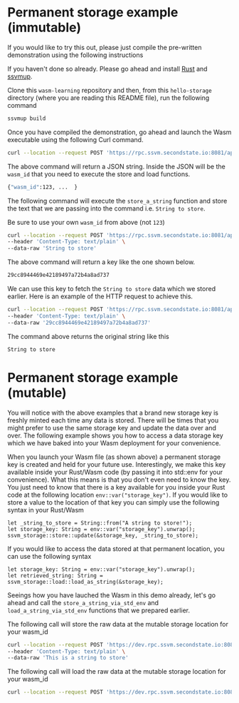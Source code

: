 # Permanent storage example (immutable)

If you would like to try this out, please just compile the pre-written demonstration using the following instructions

If you haven't done so already. Please go ahead and install [Rust](https://www.rust-lang.org/tools/install) and [ssvmup](https://www.secondstate.io/articles/ssvmup/).

Clone this `wasm-learning` repository and then, from this `hello-storage` directory (where you are reading this README file), run the following command

```bash
ssvmup build
```

Once you have compiled the demonstration, go ahead and launch the Wasm executable using the following Curl command.

```bash
curl --location --request POST 'https://rpc.ssvm.secondstate.io:8081/api/executables' --header 'Content-Type: application/octet-stream' --header 'SSVM-Description: storage' --data-binary '@pkg/hello_storage_bg.wasm'
```

The above command will return a JSON string. Inside the JSON will be the `wasm_id` that you need to execute the store and load functions.

```bash
{"wasm_id":123, ...  }
```

The following command will execute the `store_a_string` function and store the text that we are passing into the command i.e. `String to store`.

Be sure to use your own `wasm_id` from above (not `123`)

```bash
curl --location --request POST 'https://rpc.ssvm.secondstate.io:8081/api/run/123/store_a_string' \
--header 'Content-Type: text/plain' \
--data-raw 'String to store'
```

The above command will return a key like the one shown below.
```bash
29cc8944469e42189497a72b4a8ad737
```

We can use this key to fetch the `String to store` data which we stored earlier. Here is an example of the HTTP request to achieve this.

```bash
curl --location --request POST 'https://rpc.ssvm.secondstate.io:8081/api/run/123/load_a_string' \
--header 'Content-Type: text/plain' \
--data-raw '29cc8944469e42189497a72b4a8ad737'
```

The command above returns the original string like this

```
String to store
```
# Permanent storage example (mutable)

You will notice with the above examples that a brand new storage key is freshly minted each time any data is stored. There will be times that you might prefer to use the same storage key and update the data over and over. The following example shows you how to access a data storage key which we have baked into your Wasm deployment for your convenience.

When you launch your Wasm file (as shown above) a permanent storage key is created and held for your future use. Interestingly, we make this key available inside your Rust/Wasm code (by passing it into std::env for your convenience). What this means is that you don't even need to know the key. You just need to know that there is a key available for you inside your Rust code at the following location `env::var("storage_key")`. If you would like to store a value to the location of that key you can simply use the following syntax in your Rust/Wasm
```
let _string_to_store = String::from("A string to store!");
let storage_key: String = env::var("storage_key").unwrap();
ssvm_storage::store::update(&storage_key, _string_to_store);
```
If you would like to access the data stored at that permanent location, you can use the following syntax
```
let storage_key: String = env::var("storage_key").unwrap();
let retrieved_string: String = ssvm_storage::load::load_as_string(&storage_key);
```
Seeings how you have lauched the Wasm in this demo already, let's go ahead and call the `store_a_string_via_std_env` and `load_a_string_via_std_env` functions that we prepared earlier.

The following call will store the raw data at the mutable storage location for your wasm_id
```bash
curl --location --request POST 'https://dev.rpc.ssvm.secondstate.io:8081/api/run/wasm_id/store_a_string_via_std_env' \
--header 'Content-Type: text/plain' \
--data-raw 'This is a string to store'
```
The following call will load the raw data at the mutable storage location for your wasm_id
```bash
curl --location --request POST 'https://dev.rpc.ssvm.secondstate.io:8081/api/run/wasm_id/load_a_string_via_std_env'
```



